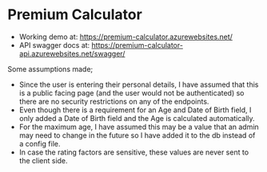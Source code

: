 # Premium Calculator

- Working demo at: https://premium-calculator.azurewebsites.net/
- API swagger docs at: https://premium-calculator-api.azurewebsites.net/swagger/

Some assumptions made;

- Since the user is entering their personal details, I have assumed that this is a public facing page (and the user would not be authenticated) so there are no security restrictions on any of the endpoints.
- Even though there is a requirement for an Age and Date of Birth field, I only added a Date of Birth field and the Age is calculated automatically.
- For the maximum age, I have assumed this may be a value that an admin may need to change in the future so I have added it to the db instead of a config file.
- In case the rating factors are sensitive, these values are never sent to the client side. 
